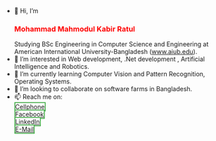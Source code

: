 - 👋 Hi, I’m <h3 style="color:red">Mohammad Mahmodul Kabir Ratul</h3>Studying BSc Engineering in Computer Science and Engineering at American International University-Bangladesh (www.aiub.edu).
- 👀 I’m interested in Web development, .Net development , Artificial Intelligence and Robotics.
- 🌱 I’m currently learning Computer Vision and Pattern Recognition, Operating Systems.
- 💞️ I’m looking to collaborate on software farms in Bangladesh.
- 📫 Reach me on: <br>
<span style = "background-color: white; color: black; border: 2px solid #4CAF50;"> <a href="tel://+8801622165822">Cellphone</a></span><br>
<span style = "background-color: white; color: black; border: 2px solid #4CAF50;"> <a href="https://www.facebook.com/mahmodul.kabir.35/"> Facebook </a></span><br>
<span style = "background-color: white; color: black; border: 2px solid #4CAF50;"> <a href="https://www.linkedin.com/in/mohammad-mahmodul-kabir-ratul/"> LinkedIn </a></span><br>
<span style = "background-color: white; color: black; border: 2px solid #4CAF50;"> <a href="mailto:kratul60@gmail.com"> E-Mail </a></span>

<!---
MahmodulRatul/MahmodulRatul is a ✨ special ✨ repository because its `README.md` (this file) appears on your GitHub profile.
You can click the Preview link to take a look at your changes.
--->
